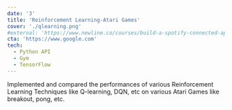 ```yaml
---
date: '3'
title: 'Reinforcement Learning-Atari Games'
cover: './qlearning.png'
#external: 'https://www.newline.co/courses/build-a-spotify-connected-app'
cta: 'https://www.google.com'
tech:
  - Python API
  - Gym
  - TensorFlow
---
```


Implemented and compared the performances of various Reinforcement Learning Techniques like Q-learning, DQN, etc on various Atari Games like breakout, pong, etc.

<!-- Also, transferring the knowledge from parent game to child game. -->
 <!-- Later, optimized the network to perform better than than initial one.  -->
